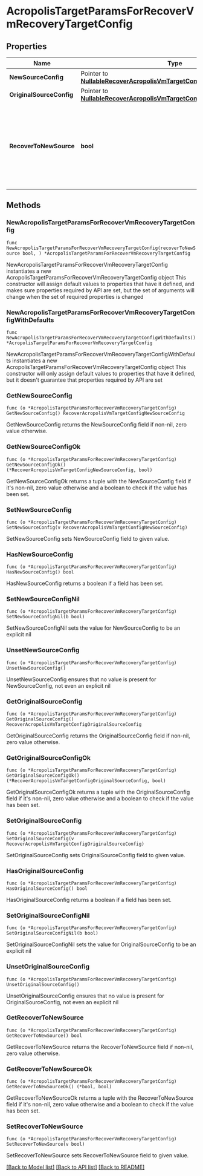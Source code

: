 # AcropolisTargetParamsForRecoverVmRecoveryTargetConfig

## Properties

Name | Type | Description | Notes
------------ | ------------- | ------------- | -------------
**NewSourceConfig** | Pointer to [**NullableRecoverAcropolisVmTargetConfigNewSourceConfig**](RecoverAcropolisVmTargetConfigNewSourceConfig.md) |  | [optional] 
**OriginalSourceConfig** | Pointer to [**NullableRecoverAcropolisVmTargetConfigOriginalSourceConfig**](RecoverAcropolisVmTargetConfigOriginalSourceConfig.md) |  | [optional] 
**RecoverToNewSource** | **bool** | Specifies the parameter whether the recovery should be performed to a new or an existing Source Target. | 

## Methods

### NewAcropolisTargetParamsForRecoverVmRecoveryTargetConfig

`func NewAcropolisTargetParamsForRecoverVmRecoveryTargetConfig(recoverToNewSource bool, ) *AcropolisTargetParamsForRecoverVmRecoveryTargetConfig`

NewAcropolisTargetParamsForRecoverVmRecoveryTargetConfig instantiates a new AcropolisTargetParamsForRecoverVmRecoveryTargetConfig object
This constructor will assign default values to properties that have it defined,
and makes sure properties required by API are set, but the set of arguments
will change when the set of required properties is changed

### NewAcropolisTargetParamsForRecoverVmRecoveryTargetConfigWithDefaults

`func NewAcropolisTargetParamsForRecoverVmRecoveryTargetConfigWithDefaults() *AcropolisTargetParamsForRecoverVmRecoveryTargetConfig`

NewAcropolisTargetParamsForRecoverVmRecoveryTargetConfigWithDefaults instantiates a new AcropolisTargetParamsForRecoverVmRecoveryTargetConfig object
This constructor will only assign default values to properties that have it defined,
but it doesn't guarantee that properties required by API are set

### GetNewSourceConfig

`func (o *AcropolisTargetParamsForRecoverVmRecoveryTargetConfig) GetNewSourceConfig() RecoverAcropolisVmTargetConfigNewSourceConfig`

GetNewSourceConfig returns the NewSourceConfig field if non-nil, zero value otherwise.

### GetNewSourceConfigOk

`func (o *AcropolisTargetParamsForRecoverVmRecoveryTargetConfig) GetNewSourceConfigOk() (*RecoverAcropolisVmTargetConfigNewSourceConfig, bool)`

GetNewSourceConfigOk returns a tuple with the NewSourceConfig field if it's non-nil, zero value otherwise
and a boolean to check if the value has been set.

### SetNewSourceConfig

`func (o *AcropolisTargetParamsForRecoverVmRecoveryTargetConfig) SetNewSourceConfig(v RecoverAcropolisVmTargetConfigNewSourceConfig)`

SetNewSourceConfig sets NewSourceConfig field to given value.

### HasNewSourceConfig

`func (o *AcropolisTargetParamsForRecoverVmRecoveryTargetConfig) HasNewSourceConfig() bool`

HasNewSourceConfig returns a boolean if a field has been set.

### SetNewSourceConfigNil

`func (o *AcropolisTargetParamsForRecoverVmRecoveryTargetConfig) SetNewSourceConfigNil(b bool)`

 SetNewSourceConfigNil sets the value for NewSourceConfig to be an explicit nil

### UnsetNewSourceConfig
`func (o *AcropolisTargetParamsForRecoverVmRecoveryTargetConfig) UnsetNewSourceConfig()`

UnsetNewSourceConfig ensures that no value is present for NewSourceConfig, not even an explicit nil
### GetOriginalSourceConfig

`func (o *AcropolisTargetParamsForRecoverVmRecoveryTargetConfig) GetOriginalSourceConfig() RecoverAcropolisVmTargetConfigOriginalSourceConfig`

GetOriginalSourceConfig returns the OriginalSourceConfig field if non-nil, zero value otherwise.

### GetOriginalSourceConfigOk

`func (o *AcropolisTargetParamsForRecoverVmRecoveryTargetConfig) GetOriginalSourceConfigOk() (*RecoverAcropolisVmTargetConfigOriginalSourceConfig, bool)`

GetOriginalSourceConfigOk returns a tuple with the OriginalSourceConfig field if it's non-nil, zero value otherwise
and a boolean to check if the value has been set.

### SetOriginalSourceConfig

`func (o *AcropolisTargetParamsForRecoverVmRecoveryTargetConfig) SetOriginalSourceConfig(v RecoverAcropolisVmTargetConfigOriginalSourceConfig)`

SetOriginalSourceConfig sets OriginalSourceConfig field to given value.

### HasOriginalSourceConfig

`func (o *AcropolisTargetParamsForRecoverVmRecoveryTargetConfig) HasOriginalSourceConfig() bool`

HasOriginalSourceConfig returns a boolean if a field has been set.

### SetOriginalSourceConfigNil

`func (o *AcropolisTargetParamsForRecoverVmRecoveryTargetConfig) SetOriginalSourceConfigNil(b bool)`

 SetOriginalSourceConfigNil sets the value for OriginalSourceConfig to be an explicit nil

### UnsetOriginalSourceConfig
`func (o *AcropolisTargetParamsForRecoverVmRecoveryTargetConfig) UnsetOriginalSourceConfig()`

UnsetOriginalSourceConfig ensures that no value is present for OriginalSourceConfig, not even an explicit nil
### GetRecoverToNewSource

`func (o *AcropolisTargetParamsForRecoverVmRecoveryTargetConfig) GetRecoverToNewSource() bool`

GetRecoverToNewSource returns the RecoverToNewSource field if non-nil, zero value otherwise.

### GetRecoverToNewSourceOk

`func (o *AcropolisTargetParamsForRecoverVmRecoveryTargetConfig) GetRecoverToNewSourceOk() (*bool, bool)`

GetRecoverToNewSourceOk returns a tuple with the RecoverToNewSource field if it's non-nil, zero value otherwise
and a boolean to check if the value has been set.

### SetRecoverToNewSource

`func (o *AcropolisTargetParamsForRecoverVmRecoveryTargetConfig) SetRecoverToNewSource(v bool)`

SetRecoverToNewSource sets RecoverToNewSource field to given value.



[[Back to Model list]](../README.md#documentation-for-models) [[Back to API list]](../README.md#documentation-for-api-endpoints) [[Back to README]](../README.md)


